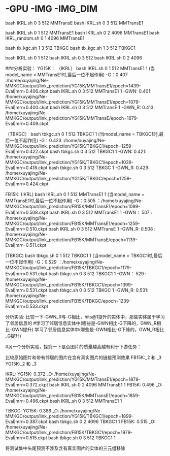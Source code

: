 # -GPU -IMG -IMG_DIM
bash IKRL.sh 0 3 512 MMTransE
bash IKRL.sh 0 3 512 MMTransE1

bash IKRL.sh 0 1 512 MMTransE1
bash IKRL.sh 0 2 4096 MMTransE1
bash IKRL_random.sh 0 1 4096 MMTransE1

bash tb_kgc.sh 1 3 512 TBKGC
bash tb_kgc.sh 1 3 512 TBKGC1


bash IKRL.sh 0 1 512
bash IKRL.sh 0 3 512
bash IKRL.sh 0 2 4096

###分析实验：
YG15K：
（IKRL）
bash IKRL.sh 0 1 512 MMTransE1 1 (当model_name = MMTransE1时,最后一位不起作用)
-G：0.407 :/home/xuyajing/Ne-MMKGC/output/link_prediction/YG15K/MMTransE1/epoch=1439-Eval|mrr=0.406.ckpt
bash IKRL.sh 0 3 512 MMTransE1 1
-GWN: 0.401: /home/xuyajing/Ne-MMKGC/output/link_prediction/YG15K/MMTransE1/epoch=1079-Eval|mrr=0.400.ckpt
bash IKRL.sh 0 3 512 MMTransE 1
-GWN_R: 0.413: /home/xuyajing/Ne-MMKGC/output/link_prediction/YG15K/MMTransE/epoch=1679-Eval|mrr=0.409.ckpt

（TBKGC）
bash tbkgc.sh 0 1 512 TBKGC1 1 (当model_name = TBKGC1时,最后一位不起作用)
-G：0.423 :/home/xuyajing/Ne-MMKGC/output/link_prediction/YG15K/TBKGC1/epoch=1259-Eval|mrr=0.422.ckpt
bash tbkgc.sh 0 3 512 TBKGC1 1
-GWN: 0.421: /home/xuyajing/Ne-MMKGC/output/link_prediction/YG15K/TBKGC1/epoch=1039-Eval|mrr=0.418.ckpt
bash tbkgc.sh 0 3 512 TBKGC 1
-GWN_R: 0.429: /home/xuyajing/Ne-MMKGC/output/link_prediction/YG15K/TBKGC/epoch=1259-Eval|mrr=0.424.ckpt

FB15K:
(IKRL)
bash IKRL.sh 0 1 512 MMTransE1 1 (当model_name = MMTransE1时,最后一位不起作用)
-G：0.505 ：/home/xuyajing/Ne-MMKGC/output/link_prediction/FB15K/MMTransE1/epoch=1099-Eval|mrr=0.508.ckpt
bash IKRL.sh 0 3 512 MMTransE1 1
-GWN： 507 : /home/xuyajing/Ne-MMKGC/output/link_prediction/FB15K/MMTransE1/epoch=1259-Eval|mrr=0.510.ckpt
bash IKRL.sh 0 3 512 MMTransE 1
-GWN_R: 0.508 : /home/xuyajing/Ne-MMKGC/output/link_prediction/FB15K/MMTransE/epoch=1139-Eval|mrr=0.511.ckpt

(TBKGC)
bash tbkgc.sh 0 1 512 TBKGC1 1 (当model_name = TBKGC1时,最后一位不起作用)
-G：0.529 ：/home/xuyajing/Ne-MMKGC/output/link_prediction/FB15K/TBKGC1/epoch=1179-Eval|mrr=0.531.ckpt
bash tbkgc.sh 0 3 512 TBKGC1 1
-GWN： 529 : /home/xuyajing/Ne-MMKGC/output/link_prediction/FB15K/TBKGC1/epoch=1399-Eval|mrr=0.531.ckpt
bash tbkgc.sh 0 3 512 TBKGC 1
-GWN_R: 0.531: /home/xuyajing/Ne-MMKGC/output/link_prediction/FB15K/TBKGC/epoch=1239-Eval|mrr=0.533.ckpt


分析实验:
比较一下-GWN_R与-G相比，hits@1提升的实体中，那些实体属于学习了邻居信息的
#学习了邻居信息实体中(哪些是-GWN相比-G下降的，GWN_R相比-GWN提升)
学习了邻居信息实体中(哪些是-GWN相比-G下降的，GWN_R相比_G提升)


#另一个分析实验，探究一下是否图片的质量越高越有利于下游任务：

比较原始图片和带有邻居的图片在含有真实图片的链接预测效果
FB15K:_2 和 _3
YG15K:_2 和 _3


IKRL: 
YG15K: 0.372
_O: /home/xuyajing/Ne-MMKGC/output/link_prediction/YG15K/MMTransE1/epoch=1879-Eval|mrr=0.372.ckpt
bash IKRL.sh 0 2 4096 MMTransE1 1
FB15K: 0.496
_O: /home/xuyajing/Ne-MMKGC/output/link_prediction/FB15K/MMTransE1/epoch=1859-Eval|mrr=0.496.ckpt
bash IKRL.sh 0 3 512 MMTransE1 1

TBKGC: 
YG15K: 0.386
_O: /home/xuyajing/Ne-MMKGC/output/link_prediction/YG15K/TBKGC1/epoch=1899-Eval|mrr=0.387.ckpt
bash tbkgc.sh 0 2 4096 TBKGC1 1
FB15K: 0.515
_O: /home/xuyajing/Ne-MMKGC/output/link_prediction/FB15K/TBKGC1/epoch=1979-Eval|mrr=0.515.ckpt
bash tbkgc.sh 0 3 512 TBKGC1 1

将测试集中头尾预测不涉及含有真实图片的实体的三元组移除
